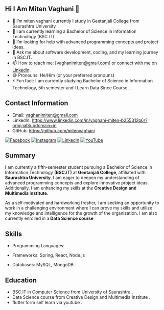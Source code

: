 ## Hi I Am Miten Vaghani 👋

- 🔭 I’m miten vaghani currently I study in Geetanjali College from Saurashtra University 
- 🌱 I am currently learning a Bachelor of Science in Information Technology (BSC.IT)
- 🤔 I’m looking for help with advanced programming concepts and project ideas.
- 💬 Ask me about software development, coding, and my learning journey in BSC.IT.
- 📫 How to reach me: [vaghanimiten@gmail.com] or connect with me on [LinkedIn](https://www.linkedin.com/in/vaghani-miten-b255312b6/?originalSubdomain=in).
- 😄 Pronouns: He/Him (or your preferred pronouns)
- ⚡ Fun fact: I am currently studying Bachelor of Science in Information Technology, 5th semester and I Learn Data Since Course .

## Contact Information
- Email: vaghanimiten@gmail.com
- LinkedIn: https://www.linkedin.com/in/vaghani-miten-b255312b6/?originalSubdomain=in
- GitHub: https://github.com/mitenvaghani

[![Facebook](https://img.shields.io/badge/Facebook-4267B2?style=for-the-badge&logo=facebook&logoColor=white)](https://www.facebook.com/yourprofile)  [![Instagram](https://img.shields.io/badge/Instagram-E4405F?style=for-the-badge&logo=instagram&logoColor=white)](https://www.instagram.com/vaghani_miten/)  [![LinkedIn](https://img.shields.io/badge/LinkedIn-0A66C2?style=for-the-badge&logo=linkedin&logoColor=white)](https://www.linkedin.com/in/vaghani-miten-b255312b6/?originalSubdomain=in)  [![YouTube](https://img.shields.io/badge/YouTube-FF0000?style=for-the-badge&logo=youtube&logoColor=white)](https://www.youtube.com/yourchannel)

## Summary
I am currently a fifth-semester student pursuing a Bachelor of Science in Information Technology **(BSC.IT)** at __Geetanjali College__, affiliated with __Saurashtra University__. I am eager to deepen my understanding of advanced programming concepts and explore innovative project ideas. Additionally, I am enhancing my skills at the __Creative Design and Multimedia Institute__.

As a self-motivated and hardworking fresher, I am seeking an opportunity to work in a challenging environment where I can prove my skills and utilize my knowledge and intelligence for the growth of the organization. I am also currently enrolled in a **Data Science course**

## Skills

- Programming Languages:  



- Frameworks: Spring, React, Node.js  
- Databases: MySQL, MongoDB

## Education
- BSC.IT in Computer Science from University of Saurashtra .
- Data Science course from Creative Design and Multimedia Institute .
- flutter form self learn via youtube .

<!--
## Projects
- [Project Name](https://github.com/johndoe/project): Brief description of the project.

- -->

